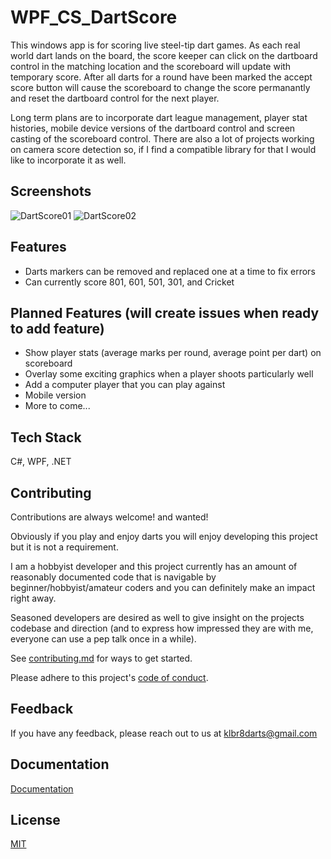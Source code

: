
# WPF_CS_DartScore

This windows app is for scoring live steel-tip dart games. As each real world dart lands on the board, the score keeper can click on the dartboard control in the matching location and the scoreboard will update with temporary score. After all darts for a round have been marked the accept score button will cause the scoreboard to change the score permanantly and reset the dartboard control for the next player.

Long term plans are to incorporate dart league management, player stat histories, mobile device versions of the dartboard control and screen casting of the scoreboard control. There are also a lot of projects working on camera score detection so, if I find a compatible library for that I would like to incorporate it as well.


## Screenshots

![DartScore01](https://github.com/user-attachments/assets/27321794-ba9b-41cb-8694-50698c0a39cd)
![DartScore02](https://github.com/user-attachments/assets/2a2daf9e-9923-48d2-a834-1340e93bdbdd)


## Features

- Darts markers can be removed and replaced one at a time to fix errors
- Can currently score 801, 601, 501, 301, and Cricket


## Planned Features (will create issues when ready to add feature)

- Show player stats (average marks per round, average point per dart) on scoreboard
- Overlay some exciting graphics when a player shoots particularly well
- Add a computer player that you can play against
- Mobile version
- More to come...


## Tech Stack

C#, WPF, .NET


## Contributing

Contributions are always welcome! and wanted!

Obviously if you play and enjoy darts you will enjoy developing this project but it is not a requirement.

I am a hobbyist developer and this project currently has an amount of reasonably documented code that is navigable by beginner/hobbyist/amateur coders and you can definitely make an impact right away. 

Seasoned developers are desired as well to give insight on the projects codebase and direction (and to express how impressed they are with me, everyone can use a pep talk once in a while).

See [contributing.md](https://github.com/klbr8/WPF_CS_DartScore/blob/main/CONTRIBUTING.md) for ways to get started.

Please adhere to this project's [code of conduct](https://github.com/klbr8/WPF_CS_DartScore/blob/main/CODE_OF_CONDUCT.md).


## Feedback

If you have any feedback, please reach out to us at klbr8darts@gmail.com


## Documentation

[Documentation](https://github.com/klbr8/WPF_CS_DartScore/wiki)


## License

[MIT](https://choosealicense.com/licenses/mit/)

